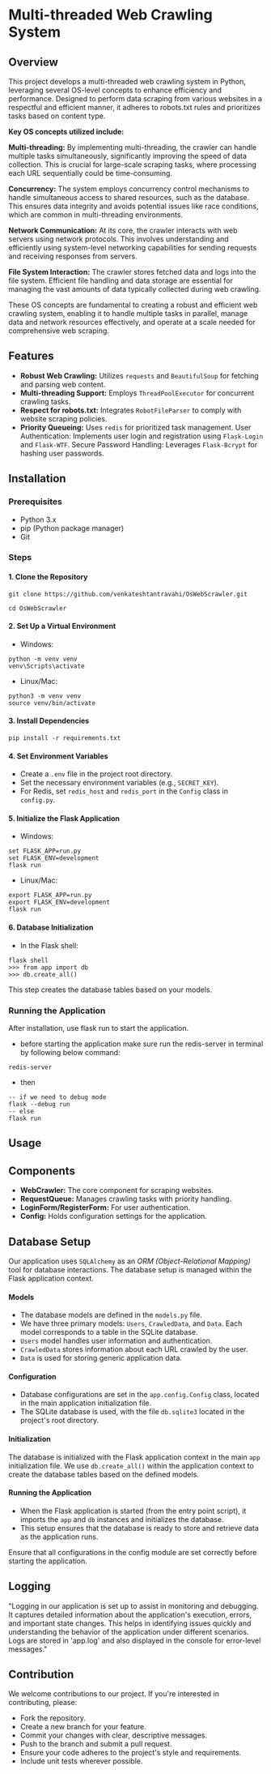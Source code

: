 # Multi-threaded Web Crawling System

## Overview

This project develops a multi-threaded web crawling system in Python, leveraging several OS-level concepts to enhance efficiency and performance. Designed to perform data scraping from various websites in a respectful and efficient manner, it adheres to robots.txt rules and prioritizes tasks based on content type.

**Key OS concepts utilized include:**

**Multi-threading:** By implementing multi-threading, the crawler can handle multiple tasks simultaneously, significantly improving the speed of data collection. This is crucial for large-scale scraping tasks, where processing each URL sequentially could be time-consuming.

**Concurrency:** The system employs concurrency control mechanisms to handle simultaneous access to shared resources, such as the database. This ensures data integrity and avoids potential issues like race conditions, which are common in multi-threading environments.

**Network Communication:** At its core, the crawler interacts with web servers using network protocols. This involves understanding and efficiently using system-level networking capabilities for sending requests and receiving responses from servers.

**File System Interaction:** The crawler stores fetched data and logs into the file system. Efficient file handling and data storage are essential for managing the vast amounts of data typically collected during web crawling.

These OS concepts are fundamental to creating a robust and efficient web crawling system, enabling it to handle multiple tasks in parallel, manage data and network resources effectively, and operate at a scale needed for comprehensive web scraping.

## Features
- **Robust Web Crawling:** Utilizes `requests` and `BeautifulSoup` for fetching and parsing web content.
- **Multi-threading Support:** Employs `ThreadPoolExecutor` for concurrent crawling tasks.
- **Respect for robots.txt:** Integrates `RobotFileParser` to comply with website scraping policies.
- **Priority Queueing:** Uses `redis` for prioritized task management.
User Authentication: Implements user login and registration using `Flask-Login` and `Flask-WTF`.
Secure Password Handling: Leverages `Flask-Bcrypt` for hashing user passwords.

## Installation

### Prerequisites
- Python 3.x
- pip (Python package manager)
- Git

### Steps
#### 1. Clone the Repository
```
git clone https://github.com/venkateshtantravahi/OsWebScrawler.git

cd OsWebScrawler
```

#### 2. Set Up a Virtual Environment
- Windows:
```
python -m venv venv
venv\Scripts\activate
```
- Linux/Mac:
```
python3 -m venv venv
source venv/bin/activate
```

#### 3. Install Dependencies
```
pip install -r requirements.txt
```

#### 4. Set Environment Variables
- Create a `.env` file in the project root directory.
- Set the necessary environment variables (e.g., `SECRET_KEY`).
- For Redis, set `redis_host` and `redis_port` in the `Config` class in `config.py`.

#### 5. Initialize the Flask Application
- Windows:
```
set FLASK_APP=run.py
set FLASK_ENV=development
flask run
```

- Linux/Mac:
```
export FLASK_APP=run.py
export FLASK_ENV=development
flask run
```

#### 6. Database Initialization
- In the Flask shell:
```
flask shell
>>> from app import db
>>> db.create_all()
```
This step creates the database tables based on your models.

### Running the Application
After installation, use flask run to start the application.

- before starting the application make sure run the redis-server in terminal by following below command:
```
redis-server
```
- then 
```
-- if we need to debug mode
flask --debug run 
-- else
flask run
```

## Usage

## Components
- **WebCrawler:** The core component for scraping websites.
- **RequestQueue:** Manages crawling tasks with priority handling.
- **LoginForm/RegisterForm:** For user authentication.
- **Config:** Holds configuration settings for the application.

## Database Setup

Our application uses `SQLAlchemy` as an *ORM (Object-Relational Mapping)* tool for database interactions. The database setup is managed within the Flask application context.

#### Models
- The database models are defined in the `models.py` file.
- We have three primary models: `Users`, `CrawledData`, and `Data`. Each model corresponds to a table in the SQLite database.
- `Users` model handles user information and authentication.
- `CrawledData` stores information about each URL crawled by the user.
- `Data` is used for storing generic application data.

#### Configuration
- Database configurations are set in the `app.config.Config` class, located in the main application initialization file.
- The SQLite database is used, with the file `db.sqlite3` located in the project's root directory.

#### Initialization
The database is initialized with the Flask application context in the main `app` initialization file.
We use `db.create_all()` within the application context to create the database tables based on the defined models.
#### Running the Application
- When the Flask application is started (from the entry point script), it imports the `app` and `db` instances and initializes the database.
- This setup ensures that the database is ready to store and retrieve data as the application runs.


Ensure that all configurations in the config module are set correctly before starting the application.


## Logging
"Logging in our application is set up to assist in monitoring and debugging. It captures detailed information about the application's execution, errors, and important state changes. This helps in identifying issues quickly and understanding the behavior of the application under different scenarios. Logs are stored in 'app.log' and also displayed in the console for error-level messages."

## Contribution
We welcome contributions to our project. If you're interested in contributing, please:

- Fork the repository.
- Create a new branch for your feature.
- Commit your changes with clear, descriptive messages.
- Push to the branch and submit a pull request.
- Ensure your code adheres to the project's style and requirements.
- Include unit tests wherever possible.
